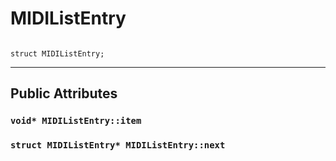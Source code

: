 # MIDIListEntry #

```

struct MIDIListEntry;
```





---

## Public Attributes ##


### `void* MIDIListEntry::item` ###


### `struct MIDIListEntry* MIDIListEntry::next` ###
